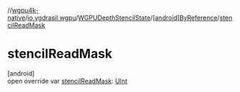 //[wgpu4k-native](../../../../index.md)/[io.ygdrasil.wgpu](../../index.md)/[WGPUDepthStencilState](../index.md)/[[android]ByReference](index.md)/[stencilReadMask](stencil-read-mask.md)

# stencilReadMask

[android]\
open override var [stencilReadMask](stencil-read-mask.md): [UInt](https://kotlinlang.org/api/core/kotlin-stdlib/kotlin/-u-int/index.html)